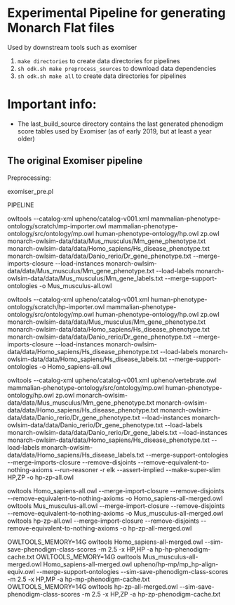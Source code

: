 # Experimental Pipeline for generating Monarch Flat files
Used by downstream tools such as exomiser

1. `make directories` to create data directories for pipelines
1. `sh odk.sh make preprocess_sources` to download data dependencies
1. `sh odk.sh make all` to create data directories for pipelines

# Important info:

- The last_build_source directory contains the last generated phenodigm score tables used by Exomiser (as of early 2019, but at least a year older)

## The original Exomiser pipeline

Preprocessing:

exomiser_pre.pl


PIPELINE

owltools --catalog-xml upheno/catalog-v001.xml mammalian-phenotype-ontology/scratch/mp-importer.owl mammalian-phenotype-ontology/src/ontology/mp.owl human-phenotype-ontology/hp.owl zp.owl monarch-owlsim-data/data/Mus_musculus/Mm_gene_phenotype.txt monarch-owlsim-data/data/Homo_sapiens/Hs_disease_phenotype.txt monarch-owlsim-data/data/Danio_rerio/Dr_gene_phenotype.txt --merge-imports-closure --load-instances monarch-owlsim-data/data/Mus_musculus/Mm_gene_phenotype.txt --load-labels monarch-owlsim-data/data/Mus_musculus/Mm_gene_labels.txt --merge-support-ontologies -o Mus_musculus-all.owl

owltools --catalog-xml upheno/catalog-v001.xml human-phenotype-ontology/scratch/hp-importer.owl mammalian-phenotype-ontology/src/ontology/mp.owl human-phenotype-ontology/hp.owl zp.owl monarch-owlsim-data/data/Mus_musculus/Mm_gene_phenotype.txt monarch-owlsim-data/data/Homo_sapiens/Hs_disease_phenotype.txt monarch-owlsim-data/data/Danio_rerio/Dr_gene_phenotype.txt --merge-imports-closure --load-instances monarch-owlsim-data/data/Homo_sapiens/Hs_disease_phenotype.txt --load-labels monarch-owlsim-data/data/Homo_sapiens/Hs_disease_labels.txt --merge-support-ontologies -o Homo_sapiens-all.owl

owltools --catalog-xml upheno/catalog-v001.xml upheno/vertebrate.owl mammalian-phenotype-ontology/src/ontology/mp.owl human-phenotype-ontology/hp.owl zp.owl monarch-owlsim-data/data/Mus_musculus/Mm_gene_phenotype.txt monarch-owlsim-data/data/Homo_sapiens/Hs_disease_phenotype.txt monarch-owlsim-data/data/Danio_rerio/Dr_gene_phenotype.txt --load-instances monarch-owlsim-data/data/Danio_rerio/Dr_gene_phenotype.txt --load-labels monarch-owlsim-data/data/Danio_rerio/Dr_gene_labels.txt --load-instances monarch-owlsim-data/data/Homo_sapiens/Hs_disease_phenotype.txt --load-labels monarch-owlsim-data/data/Homo_sapiens/Hs_disease_labels.txt --merge-support-ontologies --merge-imports-closure --remove-disjoints --remove-equivalent-to-nothing-axioms --run-reasoner -r elk --assert-implied --make-super-slim HP,ZP -o hp-zp-all.owl

owltools Homo_sapiens-all.owl --merge-import-closure --remove-disjoints --remove-equivalent-to-nothing-axioms -o Homo_sapiens-all-merged.owl
owltools Mus_musculus-all.owl --merge-import-closure --remove-disjoints --remove-equivalent-to-nothing-axioms -o Mus_musculus-all-merged.owl
owltools hp-zp-all.owl --merge-import-closure --remove-disjoints --remove-equivalent-to-nothing-axioms -o hp-zp-all-merged.owl

OWLTOOLS_MEMORY=14G owltools Homo_sapiens-all-merged.owl --sim-save-phenodigm-class-scores -m 2.5 -x HP,HP -a hp-hp-phenodigm-cache.txt
OWLTOOLS_MEMORY=14G owltools Mus_musculus-all-merged.owl Homo_sapiens-all-merged.owl upheno/hp-mp/mp_hp-align-equiv.owl --merge-support-ontologies --sim-save-phenodigm-class-scores -m 2.5 -x HP,MP -a hp-mp-phenodigm-cache.txt
OWLTOOLS_MEMORY=14G owltools hp-zp-all-merged.owl --sim-save-phenodigm-class-scores -m 2.5 -x HP,ZP -a hp-zp-phenodigm-cache.txt
